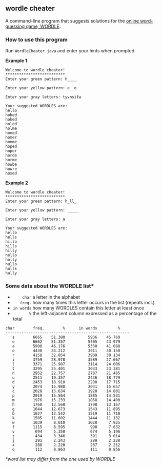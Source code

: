 ## wordle cheater
A command-line program that suggests solutions for the [online word-guessing game, WORDLE](https://www.powerlanguage.co.uk/wordle/).

### How to use this program
Run ```WordleCheater.java``` and enter your hints when prompted.

**Example 1**
```
Welcome to wordle cheater!
**************************
Enter your green pattern: h____

Enter your yellow pattern: e__o_

Enter your gray letters: tyvnsifa

Your suggested WORDLES are:
hello
hohed
hoked
holed
holme
homed
homer
homme
hoped
hoper
horde
horme
howbe
howre
hoxed
```

**Example 2**
```
Welcome to wordle cheater!
**************************
Enter your green pattern: h_ll_

Enter your yellow pattern: _____

Enter your gray letters: a

Your suggested WORDLES are:
hello
hells
hillo
hills
hilly
hollo
holly
hullo
hulls
hully
```

### Some data about the WORDLE list\*
* ```    char``` a letter in the alphabet
* ```   freq.``` how many times this letter occurs in the list (repeats incl.)
* ```in words``` how many WORDLES contain this letter at least once
* ```       %``` the left-adjacent column expressed as a percentage of the total

```
char    	freq. 	     % 	    in words 	     %
------------------------------------------------------
   s    	6665 	51.380 	        5936 	45.760
   e    	6662 	51.357 	        5705 	43.979
   a    	5990 	46.176 	        5330 	41.088
   o    	4438 	34.212 	        3911 	30.150
   r    	4158 	32.054 	        3909 	30.134
   i    	3759 	28.978 	        3589 	27.667
   l    	3371 	25.987 	        3114 	24.006
   t    	3295 	25.401 	        3033 	23.381
   n    	2952 	22.757 	        2787 	21.485
   u    	2511 	19.357 	        2436 	18.779
   d    	2453 	18.910 	        2298 	17.715
   y    	2074 	15.988 	        2031 	15.657
   c    	2028 	15.634 	        1920 	14.801
   p    	2019 	15.564 	        1885 	14.531
   m    	1976 	15.233 	        1868 	14.400
   h    	1760 	13.568 	        1708 	13.167
   g    	1644 	12.673 	        1543 	11.895
   b    	1627 	12.542 	        1519 	11.710
   k    	1505 	11.602 	        1444 	11.132
   w    	1039 	 8.010 	        1028 	 7.925
   f    	1115 	 8.595 	         990 	 7.632
   v    	 694 	 5.350 	         674 	 5.196
   z    	 434 	 3.346 	         391 	 3.014
   j    	 291 	 2.243 	         289 	 2.228
   x    	 288 	 2.220 	         287 	 2.212
   q    	 112 	 0.863 	         111 	 0.856
```
*\*word list may differ from the one used by WORDLE*